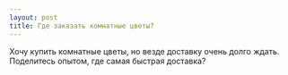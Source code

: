 ```yaml
---
layout: post 
title: Где заказать комнатные цветы? 
--- 
```

Хочу купить комнатные цветы, но везде доставку очень долго ждать. Поделитесь опытом, где самая быстрая доставка?